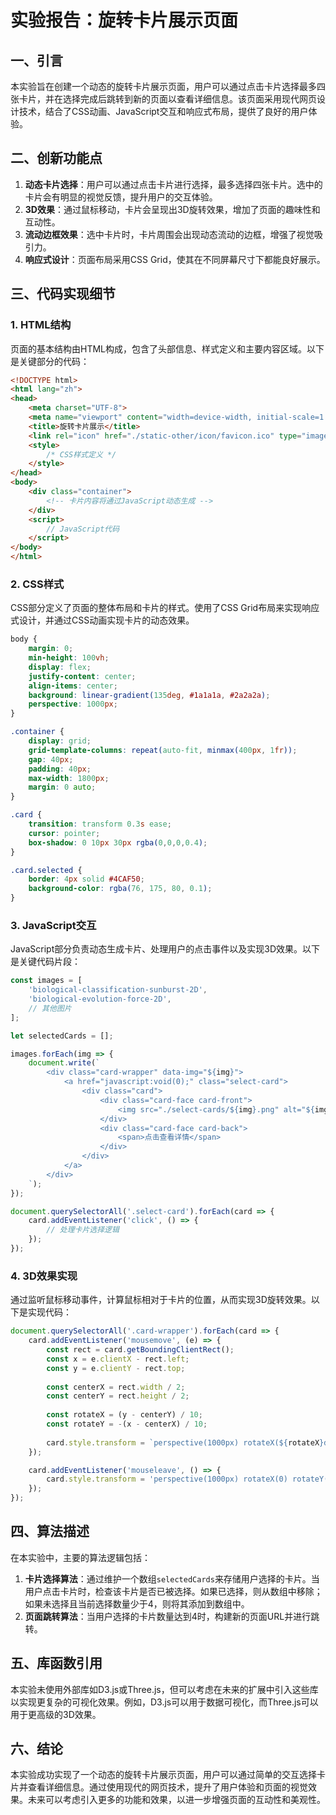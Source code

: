 # 实验报告：旋转卡片展示页面

## 一、引言

本实验旨在创建一个动态的旋转卡片展示页面，用户可以通过点击卡片选择最多四张卡片，并在选择完成后跳转到新的页面以查看详细信息。该页面采用现代网页设计技术，结合了CSS动画、JavaScript交互和响应式布局，提供了良好的用户体验。

## 二、创新功能点

1. **动态卡片选择**：用户可以通过点击卡片进行选择，最多选择四张卡片。选中的卡片会有明显的视觉反馈，提升用户的交互体验。
2. **3D效果**：通过鼠标移动，卡片会呈现出3D旋转效果，增加了页面的趣味性和互动性。
3. **流动边框效果**：选中卡片时，卡片周围会出现动态流动的边框，增强了视觉吸引力。
4. **响应式设计**：页面布局采用CSS Grid，使其在不同屏幕尺寸下都能良好展示。

## 三、代码实现细节

### 1. HTML结构

页面的基本结构由HTML构成，包含了头部信息、样式定义和主要内容区域。以下是关键部分的代码：

```html
<!DOCTYPE html>
<html lang="zh">
<head>
    <meta charset="UTF-8">
    <meta name="viewport" content="width=device-width, initial-scale=1.0">
    <title>旋转卡片展示</title>
    <link rel="icon" href="./static-other/icon/favicon.ico" type="image/x-icon">
    <style>
        /* CSS样式定义 */
    </style>
</head>
<body>
    <div class="container">
        <!-- 卡片内容将通过JavaScript动态生成 -->
    </div>
    <script>
        // JavaScript代码
    </script>
</body>
</html>
```

### 2. CSS样式

CSS部分定义了页面的整体布局和卡片的样式。使用了CSS Grid布局来实现响应式设计，并通过CSS动画实现卡片的动态效果。

```css
body {
    margin: 0;
    min-height: 100vh;
    display: flex;
    justify-content: center;
    align-items: center;
    background: linear-gradient(135deg, #1a1a1a, #2a2a2a);
    perspective: 1000px;
}

.container {
    display: grid;
    grid-template-columns: repeat(auto-fit, minmax(400px, 1fr));
    gap: 40px;
    padding: 40px;
    max-width: 1800px;
    margin: 0 auto;
}

.card {
    transition: transform 0.3s ease;
    cursor: pointer;
    box-shadow: 0 10px 30px rgba(0,0,0,0.4);
}

.card.selected {
    border: 4px solid #4CAF50;
    background-color: rgba(76, 175, 80, 0.1);
}
```

### 3. JavaScript交互

JavaScript部分负责动态生成卡片、处理用户的点击事件以及实现3D效果。以下是关键代码片段：

```javascript
const images = [
    'biological-classification-sunburst-2D',
    'biological-evolution-force-2D',
    // 其他图片
];

let selectedCards = [];

images.forEach(img => {
    document.write(`
        <div class="card-wrapper" data-img="${img}">
            <a href="javascript:void(0);" class="select-card">
                <div class="card">
                    <div class="card-face card-front">
                        <img src="./select-cards/${img}.png" alt="${img}">
                    </div>
                    <div class="card-face card-back">
                        <span>点击查看详情</span>
                    </div>
                </div>
            </a>
        </div>
    `);
});

document.querySelectorAll('.select-card').forEach(card => {
    card.addEventListener('click', () => {
        // 处理卡片选择逻辑
    });
});
```

### 4. 3D效果实现

通过监听鼠标移动事件，计算鼠标相对于卡片的位置，从而实现3D旋转效果。以下是实现代码：

```javascript
document.querySelectorAll('.card-wrapper').forEach(card => {
    card.addEventListener('mousemove', (e) => {
        const rect = card.getBoundingClientRect();
        const x = e.clientX - rect.left;
        const y = e.clientY - rect.top;
        
        const centerX = rect.width / 2;
        const centerY = rect.height / 2;
        
        const rotateX = (y - centerY) / 10;
        const rotateY = -(x - centerX) / 10;
        
        card.style.transform = `perspective(1000px) rotateX(${rotateX}deg) rotateY(${rotateY}deg)`;
    });

    card.addEventListener('mouseleave', () => {
        card.style.transform = 'perspective(1000px) rotateX(0) rotateY(0)';
    });
});
```

## 四、算法描述

在本实验中，主要的算法逻辑包括：

1. **卡片选择算法**：通过维护一个数组`selectedCards`来存储用户选择的卡片。当用户点击卡片时，检查该卡片是否已被选择。如果已选择，则从数组中移除；如果未选择且当前选择数量少于4，则将其添加到数组中。
2. **页面跳转算法**：当用户选择的卡片数量达到4时，构建新的页面URL并进行跳转。

## 五、库函数引用

本实验未使用外部库如D3.js或Three.js，但可以考虑在未来的扩展中引入这些库以实现更复杂的可视化效果。例如，D3.js可以用于数据可视化，而Three.js可以用于更高级的3D效果。

## 六、结论

本实验成功实现了一个动态的旋转卡片展示页面，用户可以通过简单的交互选择卡片并查看详细信息。通过使用现代的网页技术，提升了用户体验和页面的视觉效果。未来可以考虑引入更多的功能和效果，以进一步增强页面的互动性和美观性。
